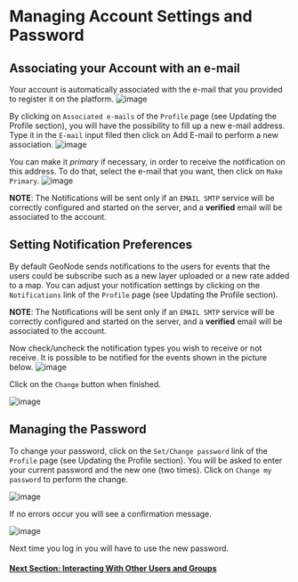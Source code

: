 # Managing Account Settings and Password

## Associating your Account with an e-mail
Your account is automatically associated with the e-mail that you provided to register it on the platform.
![image](https://user-images.githubusercontent.com/1278021/125315506-7f194100-e337-11eb-8b6e-f849a256ee02.png)

By clicking on `Associated e-mails` of the `Profile` page (see Updating the Profile section), you will have the possibility to fill up a new e-mail address. Type it in the `E-mail` input filed then click on Add E-mail to perform a new association.
![image](https://user-images.githubusercontent.com/1278021/125315550-8a6c6c80-e337-11eb-9231-d4fe379ae056.png)

You can make it *primary* if necessary, in order to receive the notification on this address. To do that, select the e-mail that you want, then click on `Make Primary`.
![image](https://user-images.githubusercontent.com/1278021/125315603-96582e80-e337-11eb-8d66-1941dfbc67d4.png)

**NOTE**: The Notifications will be sent only if an `EMAIL SMTP` service will be correctly configured and started on the server, and a **verified** email will be associated to the account.

## Setting Notification Preferences
By default GeoNode sends notifications to the users for events that the users could be subscribe such as a new layer uploaded or a new rate added to a map. You can adjust your notification settings by clicking on the `Notifications` link of the `Profile` page (see Updating the Profile section).

**NOTE**: The Notifications will be sent only if an `EMAIL SMTP` service will be correctly configured and started on the server, and a **verified** email will be associated to the account.

Now check/uncheck the notification types you wish to receive or not receive. It is possible to be notified for the events shown in the picture below.
![image](https://user-images.githubusercontent.com/1278021/125316223-3615bc80-e338-11eb-8cb4-c074323b5aaa.png)

Click on the `Change` button when finished.

![image](https://user-images.githubusercontent.com/1278021/125316292-488ff600-e338-11eb-82c9-71a4c50b1bd0.png)

## Managing the Password
To change your password, click on the `Set/Change password` link of the `Profile` page (see Updating the Profile section). You will be asked to enter your current password and the new one (two times). Click on `Change my password` to perform the change.

![image](https://user-images.githubusercontent.com/1278021/125316443-6b220f00-e338-11eb-88be-1281bc669574.png)

If no errors occur you will see a confirmation message.

![image](https://user-images.githubusercontent.com/1278021/125316487-72e1b380-e338-11eb-9820-3a8196f1ed03.png)

Next time you log in you will have to use the new password.

#### [Next Section: Interacting With Other Users and Groups](USER_GROUPS_INTERACTION.md)
